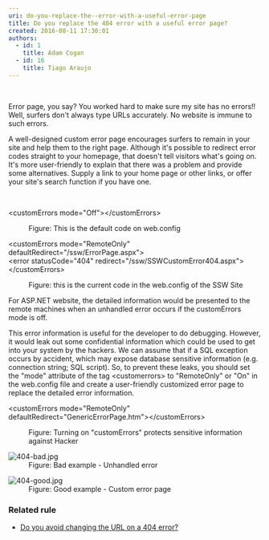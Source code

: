 ```yaml
---
uri: do-you-replace-the--error-with-a-useful-error-page
title: Do you replace the 404 error with a useful error page?
created: 2016-08-11 17:30:01
authors:
  - id: 1
    title: Adam Cogan
  - id: 16
    title: Tiago Araujo
---
```





<span class='intro'> ​​​​<p>Error page, you say? You worked hard to make sure my site has no errors!! Well, surfers don't always type URLs accurately. No website is immune to such errors.
</p><p>A well-designed custom error page encourages surfers to remain in your site and help them to the right page. Although it's possible to redirect error codes straight to your homepage, that doesn't tell visitors what's going on. It's more user-friendly to explain that there was a problem and provide some alternatives. Supply a link to your home page or other links, or offer your site's search function if you have one. ​<br></p>
​<br> </span>

<p class="ssw15-rteElement-CodeArea">&lt;customErrors mode=&quot;Off&quot;&gt;&lt;/customErrors&gt; <br></p><dd class="ssw15-rteElement-FigureBad"> Figure&#58; This is the default code on​&#160;web.config <br></dd><p class="ssw15-rteElement-CodeArea">&lt;customErrors mode=&quot;RemoteOnly&quot; defaultRedirect=&quot;/ssw/ErrorPage.aspx&quot;&gt;<br>&lt;error statusCode=&quot;404&quot; redirect=&quot;/ssw/SSWCustomError404.aspx&quot;&gt;<br>&lt;/customErrors&gt;</p><dd class="ssw15-rteElement-FigureGood">Figure&#58; this is the current code in the web.config of the SSW Site&#160; </dd><p>For ASP.NET website, the detailed information would be presented to the remote machines when an unhandled error occurs if the customErrors mode is&#160;off.</p><p>This error information is useful for the&#160;developer&#160;to do debugging. However, it would leak out some confidential information which could be used to get into your system by the hackers. We can assume that if a SQL exception occurs by accident, which may expose database sensitive information (e.g. connection string; SQL script). So, to prevent these leaks, you should set the &quot;mode&quot; attribute of the tag &lt;customerrors&gt; to &quot;RemoteOnly&quot; or &quot;On&quot; in the web.config file and create a user-friendly customized error page to replace the detailed error information.<br></p><p class="ssw15-rteElement-CodeArea">&lt;customErrors mode=&quot;RemoteOnly&quot; defaultRedirect=&quot;GenericErrorPage.htm&quot;&gt;&lt;/customErrors&gt;</p><dd class="ssw15-rteElement-FigureGood"> Figure&#58; Turning on &quot;customErrors&quot; protects sensitive information against Hacker&#160; </dd><dl class="badImage"><dt> <img src="/PublishingImages/404-bad.jpg" alt="404-bad.jpg" /> </dt><dd>Figure&#58; Bad example - Unhandled error</dd></dl><dl class="goodImage"><dt> <img src="/PublishingImages/404-good.jpg" alt="404-good.jpg" /> </dt><dd>Figure&#58; Good example - Custom error page </dd></dl><h3>Related rule</h3><ul><li><a href="/_layouts/15/FIXUPREDIRECT.ASPX?WebId=3dfc0e07-e23a-4cbb-aac2-e778b71166a2&amp;TermSetId=07da3ddf-0924-4cd2-a6d4-a4809ae20160&amp;TermId=0c5ba2ba-eb40-4b9e-afdc-c2bccd589b54">Do you avoid changing the URL on a 404 error?</a>
</li></ul>


